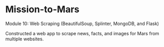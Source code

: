 # Mission-to-Mars
Module 10: Web Scraping (BeautifulSoup, Splinter, MongoDB, and Flask)

Constructed a web app to scrape news, facts, and images for Mars from multiple websites.  